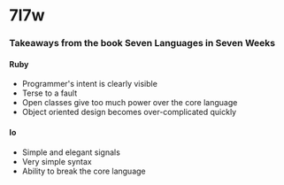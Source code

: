 # 7l7w

### Takeaways from the book Seven Languages in Seven Weeks

#### Ruby
- Programmer's intent is clearly visible
- Terse to a fault
- Open classes give too much power over the core language
- Object oriented design becomes over-complicated quickly

#### Io
- Simple and elegant signals
- Very simple syntax
- Ability to break the core language
